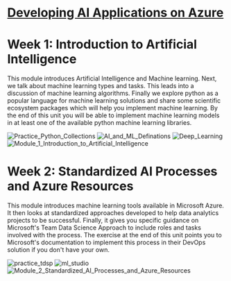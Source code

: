 # [Developing AI Applications on Azure](https://www.coursera.org/learn/developing-ai-applications-azure/home/welcome)

# Week 1: Introduction to Artificial Intelligence
This module introduces Artificial Intelligence and Machine learning. Next, we talk about machine learning types and tasks. This leads into a discussion of machine learning algorithms. Finally we explore python as a popular language for machine learning solutions and share some scientific ecosystem packages which will help you implement machine learning. By the end of this unit you will be able to implement machine learning models in at least one of the available python machine learning libraries.

![Practice_Python_Collections](/Developing_AI_Applications_on_Azure/images/Practice_Python_Collections.PNG)
![AI_and_ML_Definations](/Developing_AI_Applications_on_Azure/images/AI_and_ML_Definations.PNG)
![Deep_Learning](/Developing_AI_Applications_on_Azure/images/Deep_Learning.PNG)
![Module_1_Introduction_to_Artificial_Intelligence](/Developing_AI_Applications_on_Azure/images/Module_1_Introduction_to_Artificial_Intelligence.png)

# Week 2: Standardized AI Processes and Azure Resources
This module introduces machine learning tools available in Microsoft Azure. It then looks at standardized approaches developed to help data analytics projects to be successful. Finally, it gives you specific guidance on Microsoft's Team Data Science Approach to include roles and tasks involved with the process. The exercise at the end of this unit points you to Microsoft's documentation to implement this process in their DevOps solution if you don't have your own.

![practice_tdsp](/Developing_AI_Applications_on_Azure/images/practice_tdsp.PNG)
![ml_studio](/Developing_AI_Applications_on_Azure/images/ml_studio.PNG)
![Module_2_Standardized_AI_Processes_and_Azure_Resources](/Developing_AI_Applications_on_Azure/images/Module_2_Standardized_AI_Processes_and_Azure_Resources.PNG)
